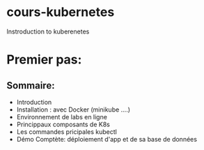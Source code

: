 # cours-kubernetes
Instroduction to kuberenetes

# Premier pas:

## Sommaire:
- Introduction 
- Installation : avec Docker (minikube ....)
- Environnement de labs en ligne
- Princippaux composants de K8s
- Les commandes pricipales kubectl
- Démo Comptète: déploiement d'app et de sa base de données

